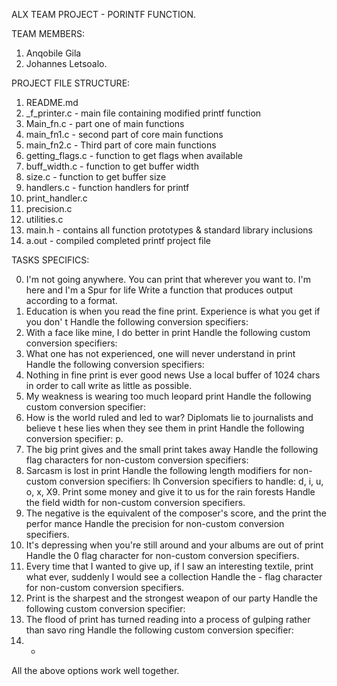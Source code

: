 ALX TEAM PROJECT - PORINTF FUNCTION.

TEAM MEMBERS:
1. Anqobile Gila
2. Johannes Letsoalo.

PROJECT FILE STRUCTURE:

1. README.md
2. _f_printer.c - main file containing modified printf function
3. Main_fn.c - part one of main functions
4. main_fn1.c - second part of core main functions
5. main_fn2.c - Third part of core main functions
6. getting_flags.c - function to get flags when available
7. buff_width.c - function to get buffer width
8. size.c - function to get buffer size
9. handlers.c - function handlers for printf
10. print_handler.c
11. precision.c
12. utilities.c 
13. main.h - contains all function prototypes & standard library inclusions
14. a.out - compiled completed printf project file

TASKS SPECIFICS:

0. I'm not going anywhere. You can print that wherever you want to. I'm
here and I'm
a Spur for life
Write a function that produces output according to a format.
1. Education is when you read the fine print. Experience is what you get
if you don'
t
Handle the following conversion specifiers:
2. With a face like mine, I do better in print
Handle the following custom conversion specifiers:
3. What one has not experienced, one will never understand in print
Handle the following conversion specifiers:
4. Nothing in fine print is ever good news
Use a local buffer of 1024 chars in order to call write as little as
possible.
5. My weakness is wearing too much leopard print
Handle the following custom conversion specifier:
6. How is the world ruled and led to war? Diplomats lie to journalists and
believe t
hese lies when they see them in print
Handle the following conversion specifier: p.
7. The big print gives and the small print takes away
Handle the following flag characters for non-custom conversion specifiers:
8. Sarcasm is lost in print
Handle the following length modifiers for non-custom conversion
specifiers:
lh
Conversion specifiers to handle: d, i, u, o, x, X9. Print some money and give it to us for the rain forests
Handle the field width for non-custom conversion specifiers.
10. The negative is the equivalent of the composer's score, and the print
the perfor
mance
Handle the precision for non-custom conversion specifiers.
11. It's depressing when you're still around and your albums are out of
print
Handle the 0 flag character for non-custom conversion specifiers.
12. Every time that I wanted to give up, if I saw an interesting textile,
print what
ever, suddenly I would see a collection
Handle the - flag character for non-custom conversion specifiers.
13. Print is the sharpest and the strongest weapon of our party
Handle the following custom conversion specifier:
14. The flood of print has turned reading into a process of gulping rather
than savo
ring
Handle the following custom conversion specifier:
15. *
All the above options work well together.
